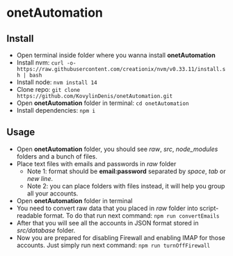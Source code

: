 # onetAutomation

## Install

- Open terminal inside folder where you wanna install **onetAutomation**
- Install nvm: `curl -o- https://raw.githubusercontent.com/creationix/nvm/v0.33.11/install.sh | bash`
- Install node: `nvm install 14`
- Clone repo: `git clone https://github.com/KovylinDenis/onetAutomation.git`
- Open **onetAutomation** folder in terminal: `cd onetAutomation`
- Install dependencies: `npm i`

## Usage

- Open **onetAutomation** folder, you should see _raw_, _src_, _node_modules_ folders and a bunch of files.
- Place text files with emails and passwords in _raw_ folder
  - Note 1: format should be **email:password** separated by _space_, _tab_ or _new line_.
  - Note 2: you can place folders with files instead, it will help you group all your accounts.
- Open **onetAutomation** folder in terminal
- You need to convert raw data that you placed in _raw_ folder into script-readable format. To do that run next command:
  `npm run convertEmails`
- After that you will see all the accounts in JSON format stored in _src/database_ folder.
- Now you are prepared for disabling Firewall and enabling IMAP for those accounts. Just simply run next command:
  `npm run turnOffFirewall`
